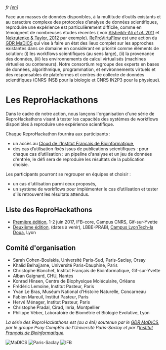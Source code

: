 *fr \[[en](index-en.md)\]*

Face aux masses de données disponibles, à la multitude d’outils existants et au caractère complexe des protocoles d’analyse de données scientifiques, reproduire une expérience est particulièrement difficile, comme en témoignent de nombreuses études récentes ( voir [Alsheikh-Ali *et al*. 2011](https://doi.org/10.1371%2Fjournal.pone.0024357) et [Nekrutenko & Taylor, 2012](https://doi.org/10.1038%2Fnrg3305) par exemple). [ReProVirtuFlow](https://www.madics.fr/actions/actions-en-cours/reprovirtuflow) est une action du [GDR MaDICS](https://www.madics.fr) qui vise à faire un état des lieux complet sur les approches existantes dans ce domaine en considérant en priorité comme éléments de solution: (i) les workflows scientifiques (au sens large), (ii) la provenance des données, (iii) les environnements de calcul virtualisés (machines virtuelles ou conteneurs). Notre consortium regroupe des experts en bases de données, algorithmique, programmation, et environnements virtuels et des responsables de plateformes et centres de collecte de données scientifiques (CNRS INSB pour la biologie et CNRS IN2P3 pour la physique).

# Les ReproHackathons
Dans le cadre de notre action, nous lançons l'organisation d'une série de ReproHackathons visant à tester les capacités des systèmes de workflows disponibles à reproduire une expérience scientifique. 

Chaque ReproHackathon fournira aux participants : 
* un accès au [Cloud de l'Institut Francais de Bioinformatique](http://www.france-bioinformatique.fr/fr/cloud),
* des cas d’utilisation fixés issus de publications scientifiques : pour chaque cas d’utilisation : un pipeline d'analyse et un jeu de données d'entrée, le défi sera de reproduire les résultats de la publication choisie.

Les participants pourront se regrouper en équipes et choisir :
* un cas d’utilisation parmi ceux proposés,
* un système de workflows pour implémenter le cas d’utilisation et tester s'ils retrouvent les résultats attendus.

## Liste des ReproHackathons

* [Première édition](hackathon_1_programme.md), 1-2 juin 2017, IFB-core, Campus CNRS, Gif-sur-Yvette
* [Deuxième édition](hackathon_2.md), (dates à venir), LBBE-PRABI, [Campus LyonTech-la Doua](https://www.univ-lyon1.fr/campus/plan-des-campus/), Lyon

## Comité d'organisation

* Sarah Cohen-Boulakia, Université Paris-Sud, Paris-Saclay, Orsay
* Khalid Belhajjame, Université Paris-Dauphine, Paris
* Christophe Blanchet, Institut Français de Bioinformatique, Gif-sur-Yvette
* Alban Gaignard, CHU, Nantes
* Konrad Hinsen, Centre de Biophysique Moléculaire, Orléans
* Frédéric Lemoine, Institut Pasteur, Paris
* Yvan Le Bras, Muséum National d'Histoire Naturelle, Concarneau
* Fabien Mareuil, Institut Pasteur, Paris
* Hervé Ménager, Institut Pasteur, Paris
* Christophe Pradal, Cirad, Inria, Montpellier
* Philippe Véber, Laboratoire de Biométrie et Biologie Evolutive, Lyon

*La série des ReproHackathons est (ou a été) soutenue par le [GDR MaDICS](https://www.madics.fr), par le groupe Psay CompBio de l'Université Paris-Saclay et par l'[Institut Français de Bioinformatique](http://www.france-bioinformatique.fr).*

![MaDICS](https://ifb-elixirfr.github.io/ReproHackathon/logo-madics.png) ![Paris-Saclay](https://ifb-elixirfr.github.io/ReproHackathon/logo-paris-saclay.png) ![IFB](https://ifb-elixirfr.github.io/ReproHackathon/logo-ifb.png)
